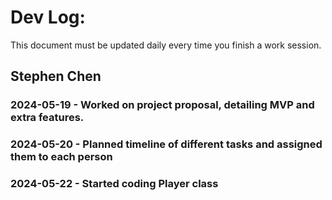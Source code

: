 # Dev Log:

This document must be updated daily every time you finish a work session.

## Stephen Chen

### 2024-05-19 - Worked on project proposal, detailing MVP and extra features.


### 2024-05-20 - Planned timeline of different tasks and assigned them to each person

### 2024-05-22 - Started coding Player class
